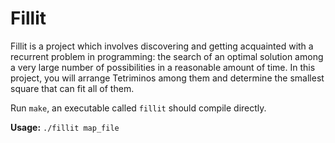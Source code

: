 # Fillit

Fillit is a project which involves discovering and getting acquainted with a recurrent problem in programming: the search of an optimal solution among a very large number of possibilities in a reasonable amount of time. In this project, you will arrange Tetriminos among them and determine the smallest square that can fit all of them.

Run `make`, an executable called `fillit` should compile directly.

**Usage:**
`./fillit map_file`
